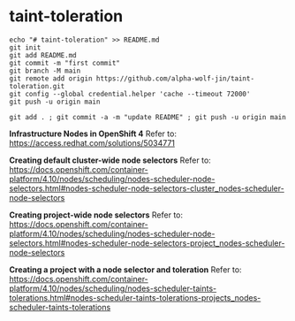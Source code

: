 # taint-toleration

```
echo "# taint-toleration" >> README.md
git init
git add README.md
git commit -m "first commit"
git branch -M main
git remote add origin https://github.com/alpha-wolf-jin/taint-toleration.git
git config --global credential.helper 'cache --timeout 72000'
git push -u origin main

git add . ; git commit -a -m "update README" ; git push -u origin main
```

**Infrastructure Nodes in OpenShift 4**
Refer to: https://access.redhat.com/solutions/5034771

**Creating default cluster-wide node selectors**
Refer to: https://docs.openshift.com/container-platform/4.10/nodes/scheduling/nodes-scheduler-node-selectors.html#nodes-scheduler-node-selectors-cluster_nodes-scheduler-node-selectors

**Creating project-wide node selectors**
Refer to: https://docs.openshift.com/container-platform/4.10/nodes/scheduling/nodes-scheduler-node-selectors.html#nodes-scheduler-node-selectors-project_nodes-scheduler-node-selectors

**Creating a project with a node selector and toleration**
Refer to: https://docs.openshift.com/container-platform/4.10/nodes/scheduling/nodes-scheduler-taints-tolerations.html#nodes-scheduler-taints-tolerations-projects_nodes-scheduler-taints-tolerations



